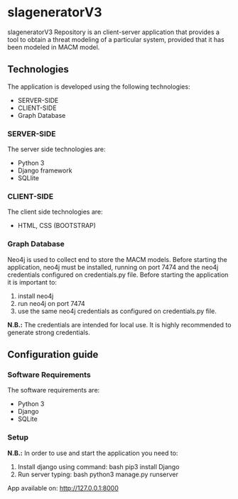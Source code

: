 # slageneratorV3
slageneratorV3 Repository is an client-server application that provides a tool to obtain a threat modeling of a particular system, provided that it has been modeled in MACM model.


## Technologies
The application is developed using the following technologies:

 * SERVER-SIDE
 * CLIENT-SIDE
 * Graph Database


### SERVER-SIDE
The server side technologies are:

 * Python 3
 * Django framework
 * SQLlite


### CLIENT-SIDE
The client side technologies are:

 * HTML, CSS (BOOTSTRAP)


### Graph Database
Neo4j is used to collect end to store the MACM models.
Before starting the application, neo4j must be installed, running on port 7474 and the neo4j credentials configured on credentials.py file.
Before starting the application it is important to:

 1. install neo4j
 2. run neo4j on port 7474
 3. use the same neo4j credentials as configured on credentials.py file.

**N.B.:** The credentials are intended for local use.
It is highly recommended to generate strong credentials.


## Configuration guide


### Software Requirements
The software requirements are:

 * Python 3
 * Django
 * SQLite


### Setup
**N.B.:** In order to use and start the application you need to:

1. Install django using command: bash pip3 install Django
2. Run server typing: bash python3 manage.py runserver

App available on: http://127.0.0.1:8000
